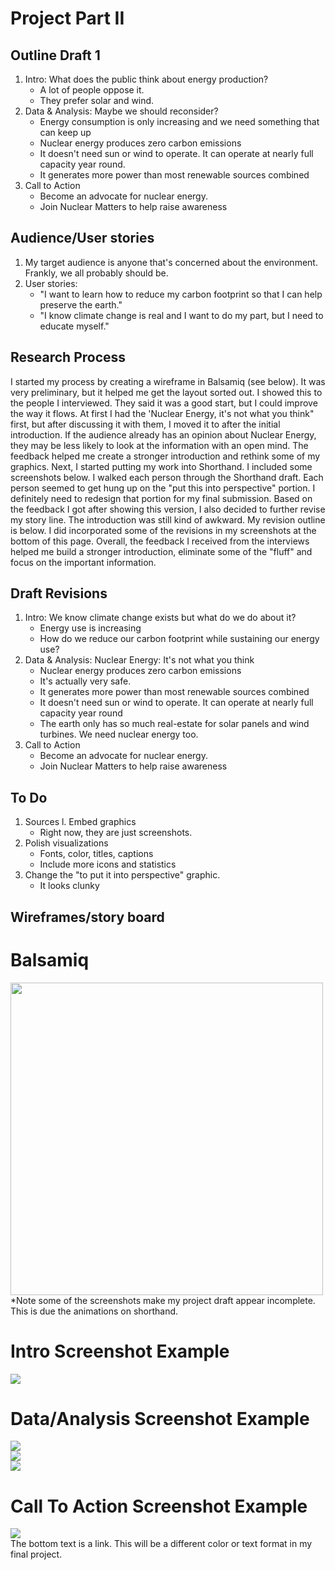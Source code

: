 # Project Part II
## Outline Draft 1
  1. Intro:  What does the public think about energy production?
      * A lot of people oppose it. 
      * They prefer solar and wind.
  1. Data & Analysis: Maybe we should reconsider?
      * Energy consumption is only increasing and we need something that can keep up
      * Nuclear energy produces zero carbon emissions
      * It doesn't need sun or wind to operate. It can operate at nearly full capacity year round.
      * It generates more power than most renewable sources combined
  1. Call to Action
      * Become an advocate for nuclear energy. 
      * Join Nuclear Matters to help raise awareness

## Audience/User stories
  1. My target audience is anyone that's concerned about the environment. Frankly, we all probably should be.
  1. User stories:
      *   "I want to learn how to reduce my carbon footprint so that I can help preserve the earth."
      *   "I know climate change is real and I want to do my part, but I need to educate myself."

## Research Process
I started my process by creating a wireframe in Balsamiq (see below). It was very preliminary, but it helped me get the layout sorted out. I showed this to the people I interviewed. They said it was a good start, but I could improve the way it flows. At first I had the 'Nuclear Energy, it's not what you think" first, but after discussing it with them, I moved it to after the initial introduction. If the audience already has an opinion about Nuclear Energy, they may be less likely to look at the information with an open mind. The feedback helped me create a stronger introduction and rethink some of my graphics. Next, I started putting my work into Shorthand. I included some screenshots below. I walked each person through the Shorthand draft. Each person seemed to get hung up on the "put this into perspective" portion. I definitely need to redesign that portion for my final submission. Based on the feedback I got after showing this version, I also decided to further revise my story line. The introduction was still kind of awkward. My revision outline is below. I did incorporated some of the revisions in my screenshots at the bottom of this page. Overall, the feedback I received from the interviews helped me build a stronger introduction, eliminate some of the "fluff" and focus on the important information.

## Draft Revisions
   1. Intro:  We know climate change exists but what do we do about it?
      * Energy use is increasing
      * How do we reduce our carbon footprint while sustaining our energy use?
   1. Data & Analysis: Nuclear Energy: It's not what you think
      * Nuclear energy produces zero carbon emissions
      * It's actually very safe.
      * It generates more power than most renewable sources combined
      * It doesn't need sun or wind to operate. It can operate at nearly full capacity year round
      * The earth only has so much real-estate for solar panels and wind turbines. We need nuclear energy too.
  1. Call to Action
      * Become an advocate for nuclear energy. 
      * Join Nuclear Matters to help raise awareness

## To Do
  1. Sources
  l. Embed graphics 
      * Right now, they are just screenshots.
  1. Polish visualizations
      *  Fonts, color, titles, captions
      *  Include more icons and statistics
  1. Change the "to put it into perspective" graphic. 
      * It looks clunky
 
## Wireframes/story board
# Balsamiq
<img src="https://github.com/stburke-cmu/burke-samantha-portfolio/blob/main/images/Wireframe sample.png?raw=true" width="500"><br>
*Note some of the screenshots make my project draft appear incomplete. This is due the animations on shorthand.
# Intro Screenshot Example 
<img src="https://github.com/stburke-cmu/burke-samantha-portfolio/blob/main/images/Intro.JPG?raw=true"><br>

# Data/Analysis Screenshot Example 
<img src="https://github.com/stburke-cmu/burke-samantha-portfolio/blob/main/images/data.JPG?raw=true"><br>
<img src="https://github.com/stburke-cmu/burke-samantha-portfolio/blob/main/images/data2.JPG?raw=true"><br>
<img src="https://github.com/stburke-cmu/burke-samantha-portfolio/blob/main/images/data3.JPG?raw=true"><br>
# Call To Action Screenshot Example
<img src="https://github.com/stburke-cmu/burke-samantha-portfolio/blob/main/images/call to action.JPG?raw=true"><br>
The bottom text is a link. This will be a different color or text format in my final project. 


